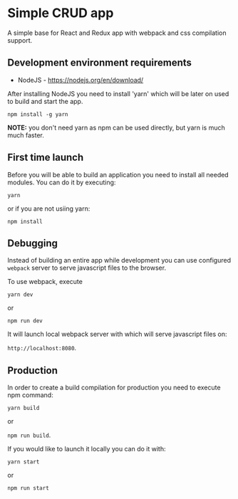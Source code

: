 # Simple CRUD app

A simple base for React and Redux app with webpack and css compilation support.

## Development environment requirements

- NodeJS - https://nodejs.org/en/download/

After installing NodeJS you need to install 'yarn' which will be later on used to build and start the app.

`npm install -g yarn`

**NOTE:** you don't need yarn as npm can be used directly, but yarn is much much faster.

## First time launch

Before you will be able to build an application you need to install all needed modules.
You can do it by executing:

`yarn`

or if you are not usiing yarn:

`npm install`

## Debugging

Instead of building an entire app while development you can use configured `webpack` server to serve javascript files to the browser.

To use webpack, execute

`yarn dev`

or

`npm run dev`

It will launch local webpack server with which will serve javascript files on:

`http://localhost:8080`.

## Production

In order to create a build compilation for production you need to execute npm command:

`yarn build`

or

`npm run build`.

If you would like to launch it locally you can do it with:

`yarn start`

or

`npm run start`

